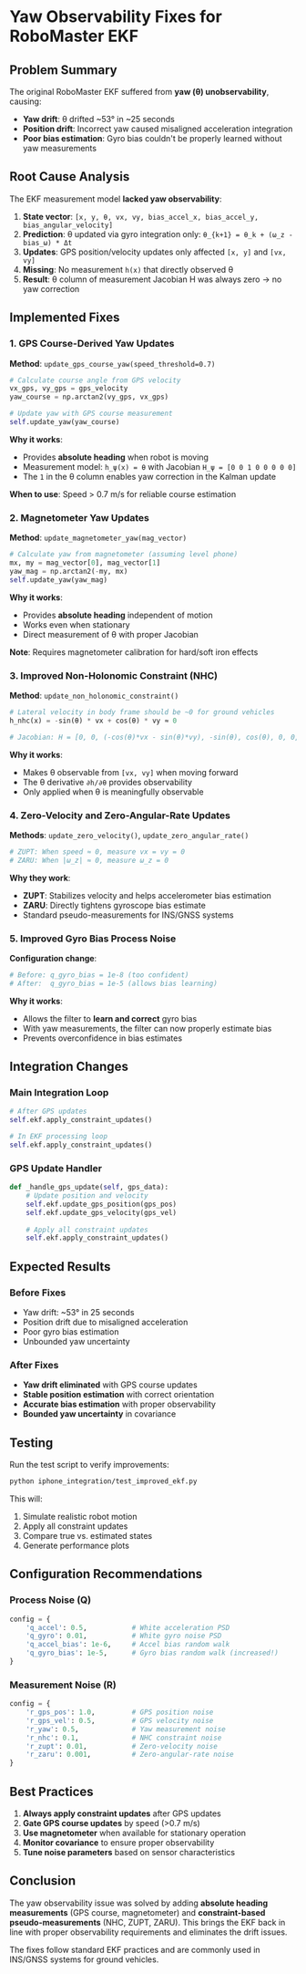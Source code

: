 # Yaw Observability Fixes for RoboMaster EKF

## Problem Summary

The original RoboMaster EKF suffered from **yaw (θ) unobservability**, causing:
- **Yaw drift**: θ drifted ~53° in ~25 seconds
- **Position drift**: Incorrect yaw caused misaligned acceleration integration
- **Poor bias estimation**: Gyro bias couldn't be properly learned without yaw measurements

## Root Cause Analysis

The EKF measurement model **lacked yaw observability**:

1. **State vector**: `[x, y, θ, vx, vy, bias_accel_x, bias_accel_y, bias_angular_velocity]`
2. **Prediction**: θ updated via gyro integration only: `θ_{k+1} = θ_k + (ω_z - bias_ω) * Δt`
3. **Updates**: GPS position/velocity updates only affected `[x, y]` and `[vx, vy]`
4. **Missing**: No measurement `h(x)` that directly observed θ
5. **Result**: θ column of measurement Jacobian H was always zero → no yaw correction

## Implemented Fixes

### 1. GPS Course-Derived Yaw Updates

**Method**: `update_gps_course_yaw(speed_threshold=0.7)`

```python
# Calculate course angle from GPS velocity
vx_gps, vy_gps = gps_velocity
yaw_course = np.arctan2(vy_gps, vx_gps)

# Update yaw with GPS course measurement
self.update_yaw(yaw_course)
```

**Why it works**: 
- Provides **absolute heading** when robot is moving
- Measurement model: `h_ψ(x) = θ` with Jacobian `H_ψ = [0 0 1 0 0 0 0 0]`
- The `1` in the θ column enables yaw correction in the Kalman update

**When to use**: Speed > 0.7 m/s for reliable course estimation

### 2. Magnetometer Yaw Updates

**Method**: `update_magnetometer_yaw(mag_vector)`

```python
# Calculate yaw from magnetometer (assuming level phone)
mx, my = mag_vector[0], mag_vector[1]
yaw_mag = np.arctan2(-my, mx)
self.update_yaw(yaw_mag)
```

**Why it works**:
- Provides **absolute heading** independent of motion
- Works even when stationary
- Direct measurement of θ with proper Jacobian

**Note**: Requires magnetometer calibration for hard/soft iron effects

### 3. Improved Non-Holonomic Constraint (NHC)

**Method**: `update_non_holonomic_constraint()`

```python
# Lateral velocity in body frame should be ~0 for ground vehicles
h_nhc(x) = -sin(θ) * vx + cos(θ) * vy ≈ 0

# Jacobian: H = [0, 0, (-cos(θ)*vx - sin(θ)*vy), -sin(θ), cos(θ), 0, 0, 0]
```

**Why it works**:
- Makes θ observable from `[vx, vy]` when moving forward
- The θ derivative `∂h/∂θ` provides observability
- Only applied when θ is meaningfully observable

### 4. Zero-Velocity and Zero-Angular-Rate Updates

**Methods**: `update_zero_velocity()`, `update_zero_angular_rate()`

```python
# ZUPT: When speed ≈ 0, measure vx = vy = 0
# ZARU: When |ω_z| ≈ 0, measure ω_z = 0
```

**Why they work**:
- **ZUPT**: Stabilizes velocity and helps accelerometer bias estimation
- **ZARU**: Directly tightens gyroscope bias estimate
- Standard pseudo-measurements for INS/GNSS systems

### 5. Improved Gyro Bias Process Noise

**Configuration change**:
```python
# Before: q_gyro_bias = 1e-8 (too confident)
# After:  q_gyro_bias = 1e-5 (allows bias learning)
```

**Why it works**:
- Allows the filter to **learn and correct** gyro bias
- With yaw measurements, the filter can now properly estimate bias
- Prevents overconfidence in bias estimates

## Integration Changes

### Main Integration Loop

```python
# After GPS updates
self.ekf.apply_constraint_updates()

# In EKF processing loop
self.ekf.apply_constraint_updates()
```

### GPS Update Handler

```python
def _handle_gps_update(self, gps_data):
    # Update position and velocity
    self.ekf.update_gps_position(gps_pos)
    self.ekf.update_gps_velocity(gps_vel)
    
    # Apply all constraint updates
    self.ekf.apply_constraint_updates()
```

## Expected Results

### Before Fixes
- Yaw drift: ~53° in 25 seconds
- Position drift due to misaligned acceleration
- Poor gyro bias estimation
- Unbounded yaw uncertainty

### After Fixes
- **Yaw drift eliminated** with GPS course updates
- **Stable position estimation** with correct orientation
- **Accurate bias estimation** with proper observability
- **Bounded yaw uncertainty** in covariance

## Testing

Run the test script to verify improvements:

```bash
python iphone_integration/test_improved_ekf.py
```

This will:
1. Simulate realistic robot motion
2. Apply all constraint updates
3. Compare true vs. estimated states
4. Generate performance plots

## Configuration Recommendations

### Process Noise (Q)
```python
config = {
    'q_accel': 0.5,           # White acceleration PSD
    'q_gyro': 0.01,           # White gyro noise PSD  
    'q_accel_bias': 1e-6,     # Accel bias random walk
    'q_gyro_bias': 1e-5,      # Gyro bias random walk (increased!)
}
```

### Measurement Noise (R)
```python
config = {
    'r_gps_pos': 1.0,         # GPS position noise
    'r_gps_vel': 0.5,         # GPS velocity noise
    'r_yaw': 0.5,             # Yaw measurement noise
    'r_nhc': 0.1,             # NHC constraint noise
    'r_zupt': 0.01,           # Zero-velocity noise
    'r_zaru': 0.001,          # Zero-angular-rate noise
}
```

## Best Practices

1. **Always apply constraint updates** after GPS updates
2. **Gate GPS course updates** by speed (>0.7 m/s)
3. **Use magnetometer** when available for stationary operation
4. **Monitor covariance** to ensure proper observability
5. **Tune noise parameters** based on sensor characteristics

## Conclusion

The yaw observability issue was solved by adding **absolute heading measurements** (GPS course, magnetometer) and **constraint-based pseudo-measurements** (NHC, ZUPT, ZARU). This brings the EKF back in line with proper observability requirements and eliminates the drift issues.

The fixes follow standard EKF practices and are commonly used in INS/GNSS systems for ground vehicles.
